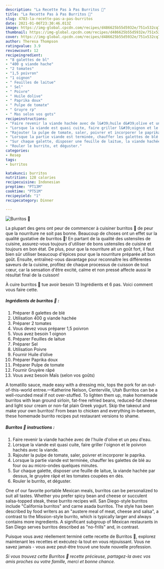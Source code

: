 ```yaml
---
description: "La Recette Pas à Pas Burritos 🌯"
title: "La Recette Pas à Pas Burritos 🌯"
slug: 4783-la-recette-pas-a-pas-burritos
date: 2021-01-06T23:30:46.013Z
image: https://img-global.cpcdn.com/recipes/d486625b55d5932e/751x532cq70/burritos-🌯-photo-principale-de-la-recette.jpg
thumbnail: https://img-global.cpcdn.com/recipes/d486625b55d5932e/751x532cq70/burritos-🌯-photo-principale-de-la-recette.jpg
cover: https://img-global.cpcdn.com/recipes/d486625b55d5932e/751x532cq70/burritos-🌯-photo-principale-de-la-recette.jpg
author: Theresa Thompson
ratingvalue: 3.9
reviewcount: 12
recipeingredient:
- "8 galettes de bl"
- "400 g viande hache"
- "2 tomates"
- "1,5 poivron"
- "1 oignon"
- " Feuilles de laitue"
- " Sel"
- " Poivre"
- " Huile dolive"
- " Paprika doux"
- " Pulpe de tomate"
- " Gruyre rp"
- " Mas selon vos gots"
recipeinstructions:
- "Faire revenir la viande hachée avec de l&#39;huile d&#39;olive et un peu d&#39;eau."
- "Lorsque la viande est quasi cuite, faire griller l&#39;oignon et le poivron hachés avec la viande."
- "Rajouter la pulpe de tomate, saler, poivrer et incorporer le paprika."
- "Lorsque la partie viande est terminée, chauffer les galettes de blé au four ou au micro-ondes quelques minutes."
- "Sur chaque galette, disposer une feuille de laitue, la viande hachée par dessus, le gruyère râpé et les tomates coupées en dés."
- "Rouler le burrito, et déguster."
categories:
- Resep
tags:
- burritos

katakunci: burritos 
nutrition: 128 calories
recipecuisine: Indonesian
preptime: "PT13M"
cooktime: "PT51M"
recipeyield: "1"
recipecategory: Dinner

---
```



![Burritos 🌯](https://img-global.cpcdn.com/recipes/d486625b55d5932e/751x532cq70/burritos-🌯-photo-principale-de-la-recette.jpg)

La plupart des gens ont peur de commencer à cuisiner burritos 🌯 de peur que la nourriture ne soit pas bonne. Beaucoup de choses ont un effet sur la qualité gustative de burritos 🌯! En partant de la qualité des ustensiles de cuisine, assurez-vous toujours d'utiliser de bons ustensiles de cuisine et toujours en bon état. De plus, pour que la nourriture ait un goût fort, il faut bien sûr utiliser beaucoup d'épices pour que la nourriture préparée ait bon goût. Ensuite, entraînez-vous davantage pour reconnaître les différentes saveurs de la cuisine, profitez de chaque processus de cuisson de tout cœur, car la sensation d'être excité, calme et non pressé affecte aussi le résultat final de la cuisson!

<!--inarticleads1-->

À cuire burritos 🌯 tue avoir besoin 13 Ingrédients et 6 pas. Voici comment vous faire cette.

##### Ingrédients de burritos 🌯 :

1. Préparer 8 galettes de blé
1. Utilisation 400 g viande hachée
1. Préparer 2 tomates
1. Vous devez vous préparer 1,5 poivron
1. Vous avez besoin 1 oignon
1. Préparer  Feuilles de laitue
1. Préparer  Sel
1. Utilisation  Poivre
1. Fournir  Huile d’olive
1. Préparer  Paprika doux
1. Préparer  Pulpe de tomate
1. Fournir  Gruyère râpé
1. Vous avez besoin  Maïs (selon vos goûts)


A tomatillo sauce, made easy with a dressing mix, tops the pork for an out-of-this-world entree.—Katherine Nelson, Centerville, Utah Burritos can be a well-rounded meal if not over-stuffed. To lighten them up, make homemade burritos with lean ground sirloin, fat-free refried beans, reduced-fat cheese and light sour cream or non-fat plain Greek yogurt. Skip the takeout and make your own burritos! From bean to chicken and everything in-between, these homemade burrito recipes put restaurant versions to shame. 

<!--inarticleads2-->

##### Burritos 🌯 instructions :

1. Faire revenir la viande hachée avec de l&#39;huile d&#39;olive et un peu d&#39;eau.
1. Lorsque la viande est quasi cuite, faire griller l&#39;oignon et le poivron hachés avec la viande.
1. Rajouter la pulpe de tomate, saler, poivrer et incorporer le paprika.
1. Lorsque la partie viande est terminée, chauffer les galettes de blé au four ou au micro-ondes quelques minutes.
1. Sur chaque galette, disposer une feuille de laitue, la viande hachée par dessus, le gruyère râpé et les tomates coupées en dés.
1. Rouler le burrito, et déguster.


One of our favorite portable Mexican meals, burritos can be personalized to suit all tastes. Whether you prefer spicy bean and cheese or succulent salsa-topped steak, these burrito recipes will. San Diego-style burritos include &#34;California burritos&#34; and carne asada burritos. The style has been described by food writers as an &#34;austere meal of meat, cheese and salsa&#34;, a contrast to the Mission-style burrito, which is typically larger and always contains more ingredients. A significant subgroup of Mexican restaurants in San Diego serves burritos described as &#34;no-frills&#34; and, in contrast. 

<!--inarticleads1-->

<p>
Puisque vous avez réellement terminé cette recette de Burritos 🌯, explorez maintenant les recettes et exécutez-la tout en vous réjouissant. Vous ne savez jamais - vous avez peut-être trouvé une toute nouvelle profession.
</p>

<p>
<i>Si vous trouvez cette Burritos 🌯 recette précieuse, partagez-la avec vos amis proches ou votre famille, merci et bonne chance.</i>
</p>
